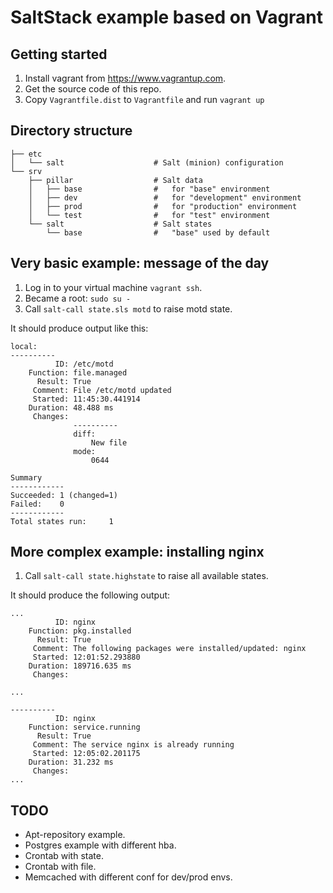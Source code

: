 SaltStack example based on Vagrant
==================================

Getting started
---------------

1. Install vagrant from https://www.vagrantup.com.
2. Get the source code of this repo.
3. Copy ``Vagrantfile.dist`` to ``Vagrantfile`` and run ``vagrant up``

Directory structure
-------------------

```
├── etc
│   └── salt                    # Salt (minion) configuration
└── srv
    ├── pillar                  # Salt data
    │   ├── base                #   for "base" environment
    │   ├── dev                 #   for "development" environment
    │   ├── prod                #   for "production" environment
    │   └── test                #   for "test" environment
    └── salt                    # Salt states
        └── base                #   "base" used by default
```

Very basic example: message of the day
--------------------------------------

1. Log in to your virtual machine ``vagrant ssh``.
2. Became a root: ``sudo su - ``
3. Call ``salt-call state.sls motd`` to raise motd state.

It should produce output like this:

```
local:
----------
          ID: /etc/motd
    Function: file.managed
      Result: True
     Comment: File /etc/motd updated
     Started: 11:45:30.441914
    Duration: 48.488 ms
     Changes:
              ----------
              diff:
                  New file
              mode:
                  0644

Summary
------------
Succeeded: 1 (changed=1)
Failed:    0
------------
Total states run:     1
```

More complex example: installing nginx
--------------------------------------

1. Call ``salt-call state.highstate`` to raise all available states.

It should produce the following output:

```
...
          ID: nginx
    Function: pkg.installed
      Result: True
     Comment: The following packages were installed/updated: nginx
     Started: 12:01:52.293880
    Duration: 189716.635 ms
     Changes:

...

----------
          ID: nginx
    Function: service.running
      Result: True
     Comment: The service nginx is already running
     Started: 12:05:02.201175
    Duration: 31.232 ms
     Changes:
...
```

TODO
----

* Apt-repository example.
* Postgres example with different hba.
* Crontab with state.
* Crontab with file.
* Memcached with different conf for dev/prod envs.
